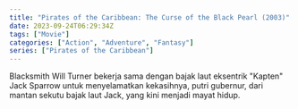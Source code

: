```yaml
---
title: "Pirates of the Caribbean: The Curse of the Black Pearl (2003)"
date: 2023-09-24T06:29:34Z
tags: ["Movie"]
categories: ["Action", "Adventure", "Fantasy"]
series: ["Pirates of the Caribbean"]
---
```


Blacksmith Will Turner bekerja sama dengan bajak laut eksentrik "Kapten" Jack Sparrow untuk menyelamatkan kekasihnya, putri gubernur, dari mantan sekutu bajak laut Jack, yang kini menjadi mayat hidup.

<mux-player stream-type="on-demand"
  src="https://kp3d-my.sharepoint.com/personal/ryoo_kp3d_onmicrosoft_com/_layouts/15/download.aspx?share=EVJzp5xCuK9NuQ5jS14ED54BKZ9ro_7xVwGJVlPWV8Q5Ew" metadata-video-title="Pirates of the Caribbean: The Curse of the Black Pearl (2003)" prefer-playback="mse" controls>
  </mux-player>
  
  
  <script src="https://cdn.jsdelivr.net/npm/@mux/mux-player"></script>
  
 <script id="NLtAFp2gDcePhjTJgKwe5TRw3GMXFqs7IbLnDj02wfgw" type="application/ld+json">
 {
  "@context": "https://schema.org/",
  "@type": "VideoObject",
  "name": "Pirates of the Caribbean: The Curse of the Black Pearl (2003)",
  "contentUrl": "https://stream.mux.com/Cp9sVAjsV1177m8d3OAUjT62PEZ9oE0001R1iEUW3t3JA.m3u8",
  "thumbnailUrl": "https://www.themoviedb.org/t/p/original/6FlTIGVE7YCl82vtFgvqJfWTrqy.jpg?width=314&fit_mode=preserve&time=25",
  "uploadDate": "2023-09-24T06:29:34Z",
}

</script>
